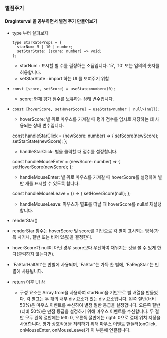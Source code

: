 ### 별점주기

#### DragInterval 을 공부하면서 별점 주기 만들어보기

- type 부터 살펴보자

  ```
  type StarRateProps = {
    starNum: 5 | 10 | number;
    setStarState: (score: number) => void;
  };
  ```

  - starNum : 표시할 별 수를 결정하는 소품입니다. '5', '10' 또는 임의의 숫자를 허용합니다.
  - setStarState : import 하는 UI 를 보여주기 위함

- `const [score, setScore] = useState<number>(0);`
  - score: 현재 평가 점수를 보유하는 상태 변수입니다.
- `const [hoverScore, setHoverScore] = useState<number | null>(null);`

  - hoverScore: 별 위로 마우스를 가져갈 때 평가 점수를 임시로 저장하는 데 사용되는 상태 변수입니다.

  const handleStarClick = (newScore: number) => {
  setScore(newScore);
  setStarState(newScore);
  };

  - handleStarClick: 별을 클릭할 때 점수를 설정합니다.

  const handleMouseEnter = (newScore: number) => {
  setHoverScore(newScore);
  };

  - handleMouseEnter: 별 위로 마우스를 가져갈 때 hoverScore를 설정하여 별 반 개를 표시할 수 있도록 합니다.

  const handleMouseLeave = () => {
  setHoverScore(null);
  };

  - handleMouseLeave: 마우스가 별표를 떠날 때 hoverScore를 null로 재설정합니다.

- renderStar()
- renderStar 함수는 hoverScore 및 score를 기반으로 각 별이 표시되는 방식(가득 차거나, 절반 또는 비어 있음)을 결정한다.
- hoverScore가 null이 아닌 경우 score보다 우선하여 채워지는 것을 볼 수 있게 한다(클릭하지 않는다면).
- 'FaStarHalfAlt'는 반별에 사용되며, 'FaStar'는 가득 찬 별에, 'FaRegStar'는 빈 별에 사용됩니다.

- return 이후 UI 상
  - 구성 요소는 Array.from을 사용하여 starNum을 기반으로 별 배열을 만들었다. 각 별표는 두 개의 내부 div 요소가 있는 div 요소입니다. 왼쪽 절반(너비 50%)은 마우스 이벤트를 수신하여 별점 절반 등급을 설정합니다. 오른쪽 절반(너비 50%)은 만점 등급을 설정하기 위해 마우스 이벤트를 수신합니다. 두 절반 모두 왼쪽 절반에는 left: 0, 오른쪽 절반에는 right: 0으로 절대 위치 지정을 사용합니다. 평가 상호작용을 처리하기 위해 마우스 이벤트 핸들러(onClick, onMouseEnter, onMouseLeave)가 이 부분에 연결됩니다.
